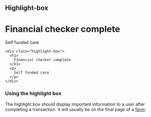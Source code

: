 ## Highlight-box

<div class="highlight-box">
  <h1>
    Financial checker complete
  </h1>
  <p>
    Self funded care
  </p>
</div>

    <div class="highlight-box">
      <h1>
        Financial checker complete
      </h1>
      <p>
        Self funded care
      </p>
    </div>

### Using the highlight box

The highlight box should display important information to a user after completing a transaction. It will usually be on the final page of a <a href="/docs/core/elements/form">form</a>.
